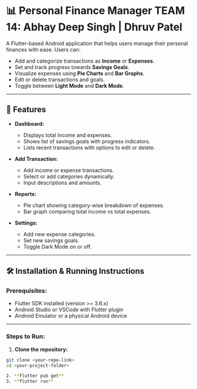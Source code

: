 # 📊 Personal Finance Manager TEAM 14: Abhay Deep Singh | Dhruv Patel

A Flutter-based Android application that helps users manage their personal finances with ease. Users can:

- Add and categorize transactions as **Income** or **Expenses**.
- Set and track progress towards **Savings Goals**.
- Visualize expenses using **Pie Charts** and **Bar Graphs**.
- Edit or delete transactions and goals.
- Toggle between **Light Mode** and **Dark Mode**.

---

## 🚀 Features

- **Dashboard:**
  - Displays total income and expenses.
  - Shows list of savings goals with progress indicators.
  - Lists recent transactions with options to edit or delete.

- **Add Transaction:**
  - Add income or expense transactions.
  - Select or add categories dynamically.
  - Input descriptions and amounts.

- **Reports:**
  - Pie chart showing category-wise breakdown of expenses.
  - Bar graph comparing total income vs total expenses.

- **Settings:**
  - Add new expense categories.
  - Set new savings goals.
  - Toggle Dark Mode on or off.

---

## 🛠️ Installation & Running Instructions

### Prerequisites:

- Flutter SDK installed (version >= 3.6.x)
- Android Studio or VSCode with Flutter plugin
- Android Emulator or a physical Android device

---

### Steps to Run:

1. **Clone the repository:**

```bash
git clone <your-repo-link>
cd <your-project-folder>

2. **flutter pub get**
3. **flutter run**

